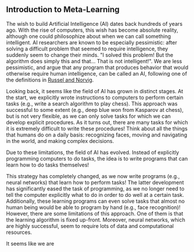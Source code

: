 <title>AI Blog</title>

## Introduction to Meta-Learning

The wish to build Artificial Intelligence (AI) dates back hundreds of years ago. With the rise of computers, this wish has become absolute reality, although one could philosophize about when we can call something intelligent. AI researchers are known to be especially pessimistic: after solving a difficult problem that seemed to require intelligence, they suddenly seem to change their minds. "I solved this problem! But the algorithm does simply this and that... That is not intelligent!". We are less pessimistic, and argue that any program that produces behavior that would otherwise require human intelligence, can be called an AI, following one of the definitions in [Russel and Norvig](http://aima.cs.berkeley.edu/).

Looking back, it seems like the field of AI has grown in distinct stages. At the start, we explicitly wrote instructions to computers to perform certain tasks (e.g., write a search algorithm to play chess). This approach was successful to some extent (e.g., deep blue won from Kasparov at chess), but is not very flexible, as we can only solve tasks for which we can develop explicit procedures. As it turns out, there are many tasks for which it is extremely difficult to write these procedures! Think about all the things that humans do on a daily basis: recognizing faces, moving and navigating in the world, and making complex decisions. 

Due to these limitations, the field of AI has evolved. Instead of explicitly programming computers to do tasks, the idea is to write programs that can learn how to do tasks themselves! 

This strategy has completely changed, as we now write programs (e.g., neural networks) that learn how to perform tasks! The latter development has significantly eased the task of programming, as we no longer need to tell the computer explicitly what to do in order to do well at a certain task. Additionally, these learning programs can even solve tasks that almost no human being would be able to program by hand (e.g., face recognition)!
However, there are some limitations of this approach. One of them is that the learning algorithm is fixed up-front. Moreover, neural networks, which are highly successful, seem to require lots of data and computational resources. 

It seems like we are 


